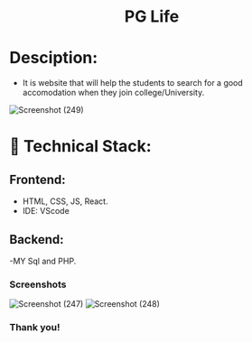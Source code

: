 <h1 align="center">
  PG Life
</h1>                                                                             

# Desciption:
- It is website that will help the students to search for a good accomodation when they join college/University.
 
 ![Screenshot (249)](https://user-images.githubusercontent.com/78023954/139555752-ff948139-2f16-4560-8376-89449400bca8.png)

 
 # 🚀 Technical Stack:

## Frontend:
- HTML, CSS, JS, React.
- IDE: VScode
## Backend:
-MY Sql and PHP.

### Screenshots



![Screenshot (247)](https://user-images.githubusercontent.com/78023954/139555768-4675dd88-5bca-4cbd-8007-5399754b0474.png)
![Screenshot (248)](https://user-images.githubusercontent.com/78023954/139555783-8ab1f582-2c72-45ad-880c-6cf76bf080af.png)


### Thank you!
